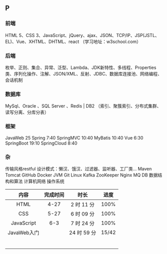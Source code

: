 ## P

### 前端

HTML 5、CSS 3、JavaScript、jQuery、ajax、JSON、TCP/IP、JSP(JSTL、EL)、Vue、XHTML、DHTML、react
（学习地址：w3school.com）

### 后端

枚举、正则、集合、异常、泛型、Lambda、JDK新特性、多线程、Properties类、序列化操作、注解、JSON/XML、反射、JDBC、数据库连接池、网络编程、会话机制

### 数据库

MySql、Oracle 、SQL Server 、Redis   |   DB2
（索引、聚簇索引、分布式集群、读写分离、分库分表）

### 框架

JavaWeb			 25
Spring				 7:40
SpringMVC		 10:40
MyBatis			  10:40
Vue					 6:30
SpringBoot		 19:10
SpringCloud	    8:40

### 杂

传输风格restful
设计模式：懒汉、饿汉、过滤器、监听器、工厂类...
Maven
Tomcat
GitHub
Docker
JVM
Git
Linux
Kafka
ZooKeeper
Nginx
MQ
DB
数据结构和算法
计算机网络
操作系统



|    内容     | 完成时间 |    时长     | 进度  |
| :---------: | :------: | :---------: | :---: |
|    HTML     |   4-27   | 2 时 11 分  | 100%  |
|     CSS     |   5-27   | 6 时 09 分  | 100%  |
| JavaScript  |   6-3    | 7 时 24 分  | 100%  |
| JavaWeb入门 |          | 24 时 59 分 | 15/42 |
|             |          |             |       |
|             |          |             |       |
|             |          |             |       |
|             |          |             |       |
|             |          |             |       |
|             |          |             |       |



